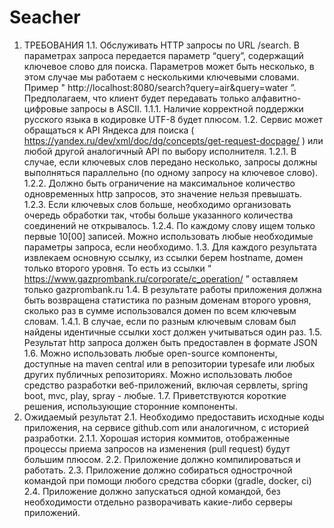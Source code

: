 # Seacher

1. ТРЕБОВАНИЯ
1.1. Обслуживать HTTP запросы по URL /search. В параметрах запроса
передается параметр “query”, содержащий ключевое слово для поиска.
Параметров может быть несколько, в этом случае мы работаем с
несколькими ключевыми словами. Пример
" http://localhost:8080/search?query=air&query=water ”. Предполагаем, что
клиент будет передавать только алфавитно-цифровые запросы в ASCII.
1.1.1. Наличие корректной поддержки русского языка в кодировке UTF-8
будет плюсом.
1.2. Сервис может обращаться к API Яндекса для поиска
( https://yandex.ru/dev/xml/doc/dg/concepts/get-request-docpage/ ) или любой
другой аналогичный API по выбору исполнителя.
1.2.1. В случае, если ключевых слов передано несколько, запросы должны
выполняться параллельно (по одному запросу на ключевое слово).
1.2.2. Должно быть ограничение на максимальное количество
одновременных http запросов, это значение нельзя превышать.
1.2.3. Если ключевых слов больше, необходимо организовать очередь
обработки так, чтобы больше указанного количества соединений не
открывалось.
1.2.4. По каждому слову ищем только первые 10[00] записей. Можно
использовать любые необходимые параметры запроса, если
необходимо.
1.3. Для каждого результата извлекаем основную ссылку, из ссылки берем
hostname, домен только второго уровня. То есть из ссылки
“ https://www.gazprombank.ru/corporate/c_operation/ ” оставляем только
gazprombank.ru
1.4. В результате работы приложения должна быть возвращена статистика по
разным доменам второго уровня, сколько раз в сумме использовался домен
по всем ключевым словам.
1.4.1. В случае, если по разным ключевым словам был найдены
идентичные ссылки хост должен учитываться один раз.
1.5. Результат http запроса должен быть предоставлен в формате JSON
1.6. Можно использовать любые open-source компоненты, доступные на maven
central или в репозитории typesafe или любых других публичных
репозиториях. Можно использовать любое средство разработки
веб-приложений, включая сервлеты, spring boot, mvc, play, spray - любые.
1.7. Приветствуются короткие решения, использующие сторонние компоненты.
2. Ожидаемый результат
2.1. Необходимо предоставить исходные коды приложения, на сервисе
github.com или аналогичном, с историей разработки.
2.1.1. Хорошая история коммитов, отображенные процессы приема
запросов на изменения (pull request) будут большим плюсом.
2.2. Приложение должно компилироваться и работать.
2.3. Приложение должно собираться однострочной командой при помощи
любого средства сборки (gradle, docker, ci)
2.4. Приложение должно запускаться одной командой, без необходимости
отдельно разворачивать какие-либо серверы приложений.
